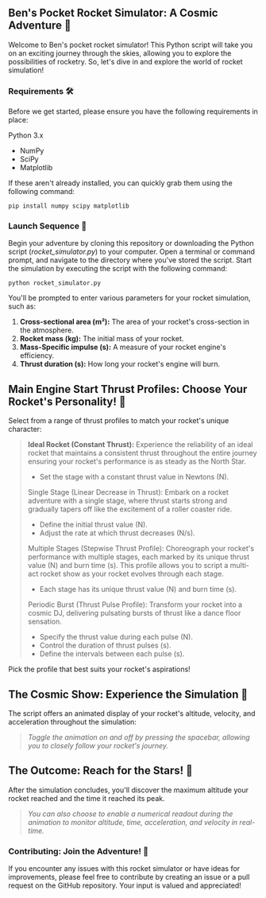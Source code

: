 ## Ben's Pocket Rocket Simulator: A Cosmic Adventure 🚀

Welcome to Ben's pocket rocket simulator! This Python script will take you on an exciting journey through the skies, allowing you to explore the possibilities of rocketry. So, let's dive in and explore the world of rocket simulation!

### Requirements 🛠️
Before we get started, please ensure you have the following requirements in place:

Python 3.x
* NumPy
* SciPy
* Matplotlib

If these aren't already installed, you can quickly grab them using the following command:
```{}
pip install numpy scipy matplotlib
```

### Launch Sequence 🚀

Begin your adventure by cloning this repository or downloading the Python script (*rocket_simulator.py*) to your computer.
Open a terminal or command prompt, and navigate to the directory where you've stored the script.
Start the simulation by executing the script with the following command:
```{}
python rocket_simulator.py
```

You'll be prompted to enter various parameters for your rocket simulation, such as:

1. **Cross-sectional area (m²):** The area of your rocket's cross-section in the atmosphere.
2. **Rocket mass (kg):** The initial mass of your rocket.
3. **Mass-Specific impulse (s):** A measure of your rocket engine's efficiency.
4. **Thrust duration (s):** How long your rocket's engine will burn.

## **Main Engine Start** Thrust Profiles: Choose Your Rocket's Personality! 🚀

Select from a range of thrust profiles to match your rocket's unique character:

> **Ideal Rocket (Constant Thrust):** Experience the reliability of an ideal rocket that maintains a consistent thrust throughout the entire journey ensuring your rocket's performance is as steady as the North Star.
> * Set the stage with a constant thrust value in Newtons (N).
>
>Single Stage (Linear Decrease in Thrust): Embark on a rocket adventure with a single stage, where thrust starts strong and gradually tapers off like the excitement of a roller coaster ride. 
> * Define the initial thrust value (N).
> * Adjust the rate at which thrust decreases (N/s).
> 
> Multiple Stages (Stepwise Thrust Profile): Choreograph your rocket's performance with multiple stages, each marked by its unique thrust value (N) and burn time (s). This profile allows you to script a multi-act rocket show as your rocket evolves through each stage.
>  * Each stage has its unique thrust value (N) and burn time (s).
> 
> Periodic Burst (Thrust Pulse Profile): Transform your rocket into a cosmic DJ, delivering pulsating bursts of thrust like a dance floor sensation.
> * Specify the thrust value during each pulse (N).
> * Control the duration of thrust pulses (s).
> * Define the intervals between each pulse (s).
>   

Pick the profile that best suits your rocket's aspirations!


## The Cosmic Show: Experience the Simulation 🌌
The script offers an animated display of your rocket's altitude, velocity, and acceleration throughout the simulation:
> *Toggle the animation on and off by pressing the spacebar, allowing you to closely follow your rocket's journey.*

## The Outcome: Reach for the Stars! 🌟
After the simulation concludes, you'll discover the maximum altitude your rocket reached and the time it reached its peak.
> *You can also choose to enable a numerical readout during the animation to monitor altitude, time, acceleration, and velocity in real-time.*

### Contributing: Join the Adventure! 🌠
If you encounter any issues with this rocket simulator or have ideas for improvements, please feel free to contribute by creating an issue or a pull request on the GitHub repository. Your input is valued and appreciated!
